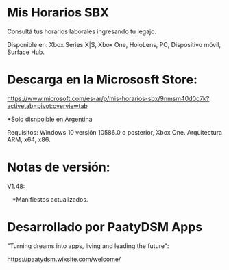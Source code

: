 # Mis Horarios SBX
Consultá tus horarios laborales ingresando tu legajo.

Disponible en: Xbox Series X|S, Xbox One, HoloLens, PC, Dispositivo móvil, Surface Hub.

#
# Descarga en la Micrososft Store:
https://www.microsoft.com/es-ar/p/mis-horarios-sbx/9nmsm40d0c7k?activetab=pivot:overviewtab

*Solo disnpoible en Argentina

Requisitos:
Windows 10 versión 10586.0 o posterior, Xbox One.
Arquitectura 	ARM, x64, x86.

#
# Notas de versión:
V1.48:

&nbsp;&nbsp;&nbsp;*Manifiestos actualizados.


#
# Desarrollado por PaatyDSM Apps
"Turning dreams into apps, living and leading the future":

https://paatydsm.wixsite.com/welcome/
